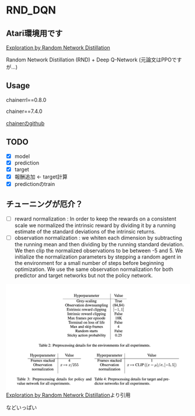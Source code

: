 # RND_DQN

## Atari環境用です
[Exploration by Random Network Distillation](https://arxiv.org/pdf/1810.12894.pdf)

Random Network Distillation (RND)
+
Deep Q-Network
(元論文はPPOですが...)

## Usage

chainerrl==0.8.0

chainer==7.4.0

[chainerのgithub](https://github.com/chainer)
## TODO

- [x] model
- [x] prediction
- [x] target
- [x] 報酬追加 <- target計算
- [x] predictionのtrain

## チューニングが厄介？
- [ ] reward normalization : In order to keep the rewards on a consistent scale we normalized the intrinsic reward by dividing it by a running estimate of the standard deviations of the intrinsic returns. 
- [ ]  observation normalization : we whiten each dimension by subtracting the running mean and then dividing by the running standard deviation. We then clip the normalized observations to be between -5 and 5. We initialize the normalization parameters by stepping a random agent in the environment for a small number of steps before beginning optimization. We use the same observation normalization for both predictor and target networks but not the policy network.

![Hyper](https://github.com/dkuyoshi/RND_DQN/blob/master/images/image.png "Hyperparameter for normalization")
[Exploration by Random Network Distillation](https://arxiv.org/pdf/1810.12894.pdf)より引用

などいっぱい